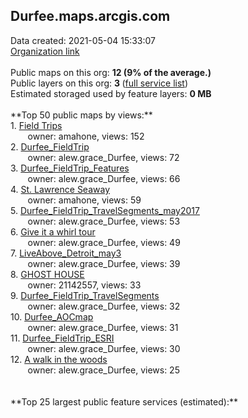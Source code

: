 <h2>Durfee.maps.arcgis.com</h2> Data created: 2021-05-04 15:33:07 <br /><a target='new' href='https://Durfee.maps.arcgis.com'>Organization link</a><br /><br />Public maps on this org: <b>12 (9% of the average.)</b><br />Public layers on this org: <b>3 </b>(<a target='new' href='https://services.arcgis.com/Nfp2BxF9HXR0wwSa/ArcGIS/rest/services'>full service list</a>)<br />Estimated storaged used by feature layers: <b>0 MB</b><br /><br />**Top 50 public maps by views:**<br />  1. <a target='new' href='https://www.arcgis.com/home/item.html?id=d83619a8e7c440a9a70cf6b28ffedc36'>Field Trips</a> <br />  &nbsp;&nbsp;&nbsp;&nbsp; &nbsp;&nbsp;owner: amahone, views: 152<br />  2. <a target='new' href='https://www.arcgis.com/home/item.html?id=300e9ac419704618838e6532bcef9121'>Durfee_FieldTrip</a> <br />  &nbsp;&nbsp;&nbsp;&nbsp; &nbsp;&nbsp;owner: alew.grace_Durfee, views: 72<br />  3. <a target='new' href='https://www.arcgis.com/home/item.html?id=0ac7a02e014c4740955338181282024c'>Durfee_FieldTrip_Features</a> <br />  &nbsp;&nbsp;&nbsp;&nbsp; &nbsp;&nbsp;owner: alew.grace_Durfee, views: 66<br />  4. <a target='new' href='https://www.arcgis.com/home/item.html?id=226f9c97fc0440fe89aa130e899a92af'>St. Lawrence Seaway</a> <br />  &nbsp;&nbsp;&nbsp;&nbsp; &nbsp;&nbsp;owner: amahone, views: 59<br />  5. <a target='new' href='https://www.arcgis.com/home/item.html?id=fe9637fb4f834e4dbab79996b86adb38'>Durfee_FieldTrip_TravelSegments_may2017</a> <br />  &nbsp;&nbsp;&nbsp;&nbsp; &nbsp;&nbsp;owner: alew.grace_Durfee, views: 53<br />  6. <a target='new' href='https://www.arcgis.com/home/item.html?id=f1c406d0eef44dee94e4dc487741ef37'>Give it a whirl tour</a> <br />  &nbsp;&nbsp;&nbsp;&nbsp; &nbsp;&nbsp;owner: alew.grace_Durfee, views: 49<br />  7. <a target='new' href='https://www.arcgis.com/home/item.html?id=f20edb4a76bd4ff190fff321e3eea195'>LiveAbove_Detroit_may3</a> <br />  &nbsp;&nbsp;&nbsp;&nbsp; &nbsp;&nbsp;owner: alew.grace_Durfee, views: 39<br />  8. <a target='new' href='https://www.arcgis.com/home/item.html?id=09f56bd2b7f047d09c066f8e502b6cc4'>GHOST HOUSE</a> <br />  &nbsp;&nbsp;&nbsp;&nbsp; &nbsp;&nbsp;owner: 21142557, views: 33<br />  9. <a target='new' href='https://www.arcgis.com/home/item.html?id=bf4f82c50b934c3d970f0b49cb872241'>Durfee_FieldTrip_TravelSegments</a> <br />  &nbsp;&nbsp;&nbsp;&nbsp; &nbsp;&nbsp;owner: alew.grace_Durfee, views: 32<br />  10. <a target='new' href='https://www.arcgis.com/home/item.html?id=ad8d061101b24e56a02115435a3df2b0'>Durfee_AOCmap</a> <br />  &nbsp;&nbsp;&nbsp;&nbsp; &nbsp;&nbsp;owner: alew.grace_Durfee, views: 31<br />  11. <a target='new' href='https://www.arcgis.com/home/item.html?id=aaac6611efd544d6a453aa16c5b206ce'>Durfee_FieldTrip_ESRI</a> <br />  &nbsp;&nbsp;&nbsp;&nbsp; &nbsp;&nbsp;owner: alew.grace_Durfee, views: 30<br />  12. <a target='new' href='https://www.arcgis.com/home/item.html?id=7fb62b08e1084a83aa2621608fd4bcd7'>A walk in the woods</a> <br />  &nbsp;&nbsp;&nbsp;&nbsp; &nbsp;&nbsp;owner: alew.grace_Durfee, views: 25<br /><br /><br />**Top 25 largest public feature services (estimated):**<br />